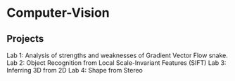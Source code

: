 # Computer-Vision

## Projects

Lab 1: Analysis of strengths and weaknesses of Gradient Vector Flow snake.
Lab 2: Object Recognition from Local Scale-Invariant Features (SIFT)
Lab 3: Inferring 3D from 2D
Lab 4: Shape from Stereo
